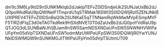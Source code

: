 dm1lc3M6Ly9ld29nSUNKMklqb2dJaklpTEFvZ0lDSndjeUk2SUNJaUxBb2dJQ0poWkdRaU9pQWlNelF1TmprdU1qSTRMak16SWl3S0lDQWljRzl5ZENJNklEUXlPREV4TEFvZ0lDSnBaQ0k2SUNKaE5qTTNNamRqWkMwMVpESmpMVFF5TlRZdFlqZ3dOeTA0TkdRek9HSXdNVE13T0dZaUxBb2dJQ0poYVdRaU9pQTJOQ3dLSUNBaWJtVjBJam9nSW5SamNDSXNDaUFnSW5SNWNHVWlPaUFpYm05dVpTSXNDaUFnSW1odmMzUWlPaUFpSWl3S0lDQWljR0YwYUNJNklDSWlMQW9nSUNKMGJITWlPaUFpYm05dVpTSUtmUT09